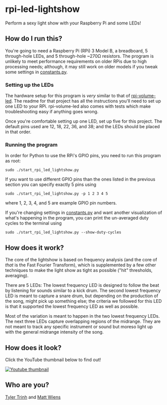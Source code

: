 # rpi-led-lightshow

Perform a sexy light show with your Raspberry Pi and some LEDs!

## How do I run this?

You're going to need a Raspberry Pi (RPi) 3 Model B, a breadboard, 5
through-hole LEDs, and 5 through-hole ~270Ω resistors. The program is
unlikely to meet performance requirements on older RPis due to high
processing needs; although, it may still work on older models if you
tweak some settings in [constants.py](rpi_lightshow/constants.py).

### Setting up the LEDs

The hardware setup for this program is *very* similar to that of
[rpi-volume-led](https://github.com/mwiens91/rpi-volume-led). The readme
for that project has all the instructions you'll need to set up one
LED to your RPi. rpi-volume-led also comes with tests which make
troubleshooting easy if anything goes wrong.

Once you're comfortable setting up one LED, set up five for this
project. The default pins used are 12, 18, 22, 36, and 38; and the LEDs
should be placed in that order.

### Running the program

In order for Python to use the RPi's GPIO pins, you need to run this
program as root:

```
sudo ./start_rpi_led_lightshow.py
```

If you want to use different GPIO pins than the ones listed in the
previous section you can specify exactly 5 pins using

```
sudo ./start_rpi_led_lightshow.py -p 1 2 3 4 5
```

where 1, 2, 3, 4, and 5 are example GPIO pin numbers.

If you're changing settings in
[constants.py](rpi_lightshow/constants.py) and want another
visualization of what's happening in the program, you can print the
un-averaged duty cycles to the terminal using

```
sudo ./start_rpi_led_lightshow.py --show-duty-cycles
```

## How does it work?

The core of the lightshow is based on frequency analysis (and the core
of *that* is the Fast Fourier Transform), which is supplemented by a few
other techniques to make the light show as tight as possible ("hit"
thresholds, averaging).

There are 5 LEDs: The lowest frequency LED is designed to follow the
beat by listening for sounds similar to a kick drum. The second lowest
frequency LED is meant to capture a snare drum, but depending on the
production of the song, might pick up something else; the criteria we
followed for this LED is that it supported the lowest frequency LED as
well as possible.

Most of the variation is meant to happen in the two lowest frequency
LEDs. The next three LEDs capture overlapping regions of the midrange.
They are not meant to track any specific instrument or sound but moreso
light up with the general midrange intensity of the song.

## How does it look?

Click the YouTube thumbnail below to find out!

[![Youtube thumbnail](https://img.youtube.com/vi/0hyedCX0OAA/0.jpg)](http://www.youtube.com/watch?v=0hyedCX0OAA "Raspberry Pi Dynamic LED Lightshow")

## Who are you?

[Tyler Trinh](https://github.com/bvtrinh) and [Matt
Wiens](https://github.com/mwiens91)
